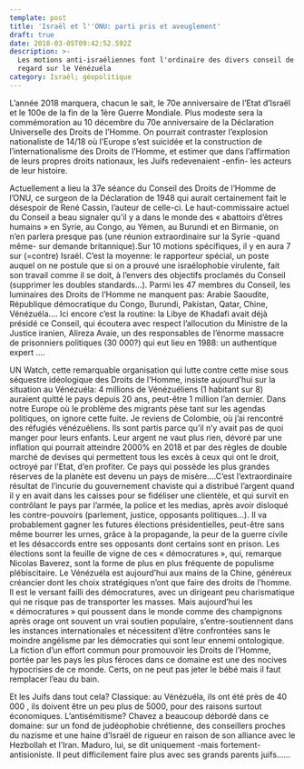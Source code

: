 ```yaml
---
template: post
title: 'Israël et l''ONU: parti pris et aveuglement'
draft: true
date: 2018-03-05T09:42:52.592Z
description: >-
  Les motions anti-israéliennes font l'ordinaire des divers conseil de l'ONU. Un
  regard sur le Vénézuéla
category: Israêl; géopolitique
---
```

L’année 2018 marquera, chacun le sait, le 70e anniversaire de l’Etat d’Israël et le 100e de la fin de la 1ère Guerre Mondiale. Plus modeste sera  la commémoration au 10 décembre  du 70e anniversaire de la Déclaration Universelle des Droits de l’Homme. On pourrait contraster l’explosion nationaliste de 14/18 où l’Europe s’est suicidée et la construction de l’internationalisme des Droits de l’Homme, et estimer que dans l’affirmation de leurs propres droits nationaux, les Juifs redevenaient -enfin- les acteurs de leur histoire.

Actuellement a lieu la 37e séance du Conseil des Droits de l’Homme de l’ONU, ce surgeon de la Déclaration de 1948 qui aurait certainement fait le désespoir de René Cassin, l’auteur de celle-ci. Le haut-commissaire actuel du Conseil a beau signaler qu’il y a dans le monde des « abattoirs d’êtres humains » en Syrie, au Congo, au Yémen, au Burundi et en Birmanie, on n’en parlera presque pas (une réunion extraordinaire sur la Syrie -quand même- sur demande britannique).Sur 10 motions spécifiques, il y en aura 7 sur (=contre) Israël. C’est la moyenne: le rapporteur spécial, un poste auquel on ne postule que si on a prouvé une israélophobie virulente, fait son travail comme il se doit, à l’envers des objectifs proclamés du Conseil (supprimer les doubles standards…). Parmi les 47 membres du Conseil, les luminaires des Droits de l’Homme ne manquent pas: Arabie Saoudite, République démocratique du Congo, Burundi, Pakistan, Qatar, Chine, Vénézuéla…. Ici encore c’est la routine: la Libye de Khadafi avait déjà présidé ce Conseil, qui écoutera avec respect l’allocution du Ministre de la Justice iranien, Alireza Avaie, un des responsables de l’énorme massacre de prisonniers politiques (30 000?) qui eut lieu en 1988: un authentique expert ….

UN Watch, cette remarquable organisation qui lutte contre cette mise sous séquestre idéologique des Droits de l’Homme, insiste aujourd’hui sur la situation au Vénézuéla: 4 millions de Vénézuéliens (1 habitant sur 8) auraient quitté le pays depuis 20 ans, peut-être 1 million l’an dernier. Dans notre Europe où le problème des migrants pèse tant sur les agendas politiques, on ignore cette fuite. Je reviens de Colombie, où j’ai rencontré des réfugiés vénézuéliens. Ils sont partis parce qu’il n’y avait pas de quoi manger pour leurs enfants. Leur argent ne vaut plus rien, dévoré par une inflation qui pourrait atteindre 2000% en 2018 et par des règles de double marché de devises qui permettent tous les excès à ceux qui ont le droit, octroyé par l’Etat, d’en profiter. Ce pays qui possède les plus grandes réserves de la planète est devenu un pays de misère….C’est l’extraordinaire résultat de l’incurie du gouvernement chaviste qui a distribué l’argent quand il y en avait dans les caisses pour se fidéliser une clientèle, et qui survit  en contrôlant le pays par l’armée, la police et les medias, après avoir disloqué les contre-pouvoirs (parlement, justice, opposants politiques…). Il va probablement gagner les futures élections présidentielles, peut-être sans même bourrer les urnes, grâce à la propagande, la peur de la guerre civile et les désaccords entre ses opposants dont certains sont en prison. Les élections sont  la feuille de vigne de ces « démocratures », qui, remarque Nicolas Baverez, sont la forme de plus en plus fréquente de populisme plébiscitaire. Le Vénézuéla est aujourd’hui aux mains de la Chine, généreux créancier dont les choix stratégiques n’ont que faire des droits de l’homme. Il est le versant failli des démocratures, avec un dirigeant peu charismatique qui ne risque pas de transporter les masses. Mais aujourd’hui les « démocratures » qui poussent dans le monde comme des champignons après orage ont souvent un vrai soutien populaire, s’entre-soutiennent dans les instances internationales  et nécessitent d’être confrontées sans le moindre angélisme par les démocraties qui sont leur ennemi ontologique. La fiction d’un effort commun pour promouvoir les Droits de l’Homme, portée par les pays les plus féroces dans ce domaine est une des nocives hypocrisies de ce monde. Certs, on ne peut pas jeter le bébé mais il faut remplacer l’eau du bain. 

Et les Juifs dans tout cela? Classique: au Vénézuéla, ils ont été près de 40 000 , ils doivent être un peu plus de 5000, pour des raisons surtout économiques.  L’antisémitisme? Chavez a beaucoup débordé dans ce domaine: sur un fond de judéophobie chrétienne, des conseillers proches du nazisme et une haine d’Israël de rigueur en raison de son alliance avec le Hezbollah et l’Iran. Maduro, lui, se dit uniquement -mais fortement- antisioniste. Il peut difficilement faire plus avec ses grands parents juifs……
